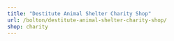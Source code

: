 ```yaml
---
title: "Destitute Animal Shelter Charity Shop"
url: /bolton/destitute-animal-shelter-charity-shop/
shop: charity
---
```

